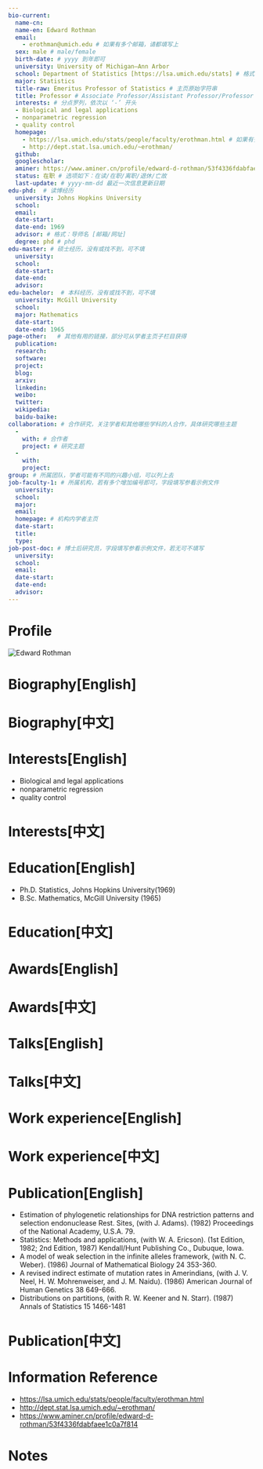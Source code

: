 ```yaml
---
bio-current:
  name-cn: 
  name-en: Edward Rothman
  email: 
    - erothman@umich.edu # 如果有多个邮箱，请都填写上
  sex: male # male/female
  birth-date: # yyyy 到年即可
  university: University of Michigan—Ann Arbor 
  school: Department of Statistics [https://lsa.umich.edu/stats] # 格式：学院名称[学院官网链接]
  major: Statistics
  title-raw: Emeritus Professor of Statistics # 主页原始字符串
  title: Professor # Associate Professor/Assistant Professor/Professor
  interests: # 分点罗列，依次以 ‘-’ 开头
  - Biological and legal applications
  - nonparametric regression
  - quality control
  homepage: 
    - https://lsa.umich.edu/stats/people/faculty/erothman.html # 如果有多个主页，请都填写上
    - http://dept.stat.lsa.umich.edu/~erothman/
  github: 
  googlescholar:  
  aminer: https://www.aminer.cn/profile/edward-d-rothman/53f4336fdabfaee1c0a7f814 # 从这里查找 https://www.aminer.org/search/person
  status: 在职 # 选项如下：在读/在职/离职/退休/亡故
  last-update: # yyyy-mm-dd 最近一次信息更新日期
edu-phd:  # 读博经历
  university: Johns Hopkins University
  school: 
  email: 
  date-start: 
  date-end: 1969
  advisor: # 格式：导师名 [邮箱/网址]
  degree: phd # phd
edu-master: # 硕士经历，没有或找不到，可不填
  university: 
  school: 
  date-start: 
  date-end: 
  advisor:
edu-bachelor:  # 本科经历，没有或找不到，可不填
  university: McGill University
  school: 
  major: Mathematics
  date-start: 
  date-end: 1965
page-other:   # 其他有用的链接，部分可从学者主页子栏目获得
  publication: 
  research: 
  software: 
  project: 
  blog: 
  arxiv: 
  linkedin: 
  weibo:
  twitter:
  wikipedia:
  baidu-baike:
collaboration: # 合作研究，关注学者和其他哪些学科的人合作，具体研究哪些主题
  - 
    with: # 合作者
    project: # 研究主题
  - 
    with: 
    project: 
group: # 所属团队，学者可能有不同的兴趣小组，可以列上去
job-faculty-1: # 所属机构，若有多个增加编号即可，字段填写参看示例文件
  university: 
  school: 
  major: 
  email: 
  homepage: # 机构内学者主页
  date-start: 
  title: 
  type: 
job-post-doc: # 博士后研究员，字段填写参看示例文件，若无可不填写
  university: 
  school: 
  email: 
  date-start: 
  date-end: 
  advisor: 
---
```


# Profile

![Edward Rothman](https://lsa.umich.edu/content/michigan-lsa/stats/en/people/faculty/erothman/jcr:content/profileImage.transform/profile_square/image.jpg)

# Biography[English]

# Biography[中文]

# Interests[English]

 - Biological and legal applications
 - nonparametric regression
 - quality control

# Interests[中文]

# Education[English]

- Ph.D. Statistics, Johns Hopkins University(1969)
- B.Sc. Mathematics, McGill University (1965)

# Education[中文]

# Awards[English]

# Awards[中文]

# Talks[English]

# Talks[中文]

# Work experience[English]

# Work experience[中文]

# Publication[English]

- Estimation of phylogenetic relationships for DNA restriction patterns and selection endonuclease Rest. Sites, (with J. Adams). (1982) Proceedings of the National Academy, U.S.A. 79.
- Statistics: Methods and applications, (with W. A. Ericson). (1st Edition, 1982; 2nd Edition, 1987) Kendall/Hunt Publishing Co., Dubuque, Iowa.
- A model of weak selection in the infinite alleles framework, (with N. C. Weber). (1986) Journal of Mathematical Biology 24 353-360.
- A revised indirect estimate of mutation rates in Amerindians, (with J. V. Neel, H. W. Mohrenweiser, and J. M. Naidu). (1986) American Journal of Human Genetics 38 649-666.
- Distributions on partitions, (with R. W. Keener and N. Starr). (1987) Annals of Statistics 15 1466-1481

# Publication[中文]

# Information Reference

 - https://lsa.umich.edu/stats/people/faculty/erothman.html
 - http://dept.stat.lsa.umich.edu/~erothman/
 - https://www.aminer.cn/profile/edward-d-rothman/53f4336fdabfaee1c0a7f814

# Notes